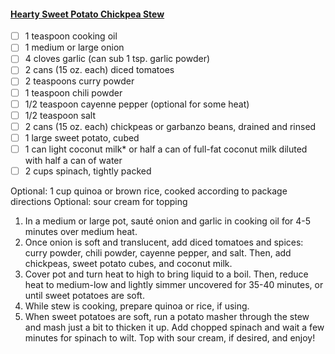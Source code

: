 #### [Hearty Sweet Potato Chickpea Stew](https://www.healthy-liv.com/sweet-potato-and-chickpea-stew/)

- [ ] 1 teaspoon cooking oil
- [ ] 1 medium or large onion
- [ ] 4 cloves garlic (can sub 1 tsp. garlic powder)
- [ ] 2 cans (15 oz. each) diced tomatoes
- [ ] 2 teaspoons curry powder
- [ ] 1 teaspoon chili powder
- [ ] 1/2 teaspoon cayenne pepper (optional for some heat)
- [ ] 1/2 teaspoon salt
- [ ] 2 cans (15 oz. each) chickpeas or garbanzo beans, drained and rinsed
- [ ] 1 large sweet potato, cubed
- [ ] 1 can light coconut milk* or half a can of full-fat coconut milk diluted with half a can of water
- [ ] 2 cups spinach, tightly packed

Optional: 1 cup quinoa or brown rice, cooked according to package directions
Optional: sour cream for topping

1. In a medium or large pot, sauté onion and garlic in cooking oil for 4-5 minutes over medium heat.
1. Once onion is soft and translucent, add diced tomatoes and spices: curry powder, chili powder, cayenne pepper, and salt. Then, add chickpeas, sweet potato cubes, and coconut milk.
1. Cover pot and turn heat to high to bring liquid to a boil. Then, reduce heat to medium-low and lightly simmer uncovered for 35-40 minutes, or until sweet potatoes are soft.
1. While stew is cooking, prepare quinoa or rice, if using.
1. When sweet potatoes are soft, run a potato masher through the stew and mash just a bit to thicken it up. Add chopped spinach and wait a few minutes for spinach to wilt. Top with sour cream, if desired, and enjoy!